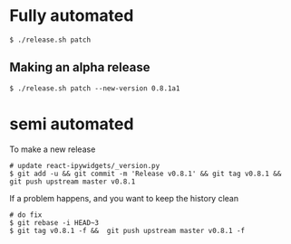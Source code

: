 
# Fully automated

    $ ./release.sh patch


## Making an alpha release


    $ ./release.sh patch --new-version 0.8.1a1


# semi automated
To make a new release
```
# update react-ipywidgets/_version.py
$ git add -u && git commit -m 'Release v0.8.1' && git tag v0.8.1 && git push upstream master v0.8.1
```


If a problem happens, and you want to keep the history clean
```
# do fix
$ git rebase -i HEAD~3
$ git tag v0.8.1 -f &&  git push upstream master v0.8.1 -f
```
